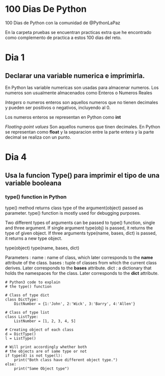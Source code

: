 # 100 Dias De Python 
100 Dias de Python con la comunidad de @PythonLaPaz

En la carpeta pruebas se encuentran practicas extra que he encontrado como complemento de practica a estos 100 dias del reto. 

# Dia 1
## Declarar una variable numerica e imprimirla. 

En Python las variable numericas son usadas para almacenar numeros. 
Los numeros son usualmente almacenados como Enteros o Numeros Reales 

*Integers* o numeros enteros son aquellos numeros que no tienen decimales y pueden ser positivos o negativos, incluyendo al 0.

Los numeros enteros se representan en Python como **int**

*Floating-point values* Son aquellos numeros que tinen decimales. En Python se representan como **float** y la separacion entre la parte entera y la parte decimal se realiza con un punto. 

# Dia 4
## Usa la funcion Type() para imprimir el tipo de una variable booleana
### type() function in Python

type() method returns class type of the argument(object) passed as parameter. type() function is mostly used for debugging purposes.

Two different types of arguments can be passed to type() function, single and three argument. If single argument type(obj) is passed, it returns the type of given object. If three arguments type(name, bases, dict) is passed, it returns a new type object.

type(object)
type(name, bases, dict)

Parameters :
name : name of class, which later corresponds to the __name__ attribute of the class.
bases : tuple of classes from which the current class derives. Later corresponds to the __bases__ attribute.
dict : a dictionary that holds the namespaces for the class. Later corresponds to the __dict__ attribute.

~~~
# Python3 code to explain
# the type() function

# Class of type dict
class DictType:
	DictNumber = {1:'John', 2:'Wick', 3:'Barry', 4:'Allen'}
	
# Class of type list	
class ListType:
	ListNumber = [1, 2, 3, 4, 5]

# Creating object of each class
d = DictType()
l = ListType()

# Will print accordingly whether both
# the objects are of same type or not
if type(d) is not type(l):
	print("Both class have different object type.")
else:
	print("Same Object type")

~~~